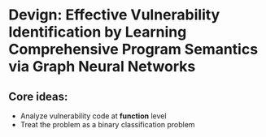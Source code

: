 # Devign: Effective Vulnerability Identification by Learning Comprehensive Program Semantics via Graph Neural Networks

## Core ideas:
- Analyze vulnerability code at **function** level
- Treat the problem as a binary classification problem
